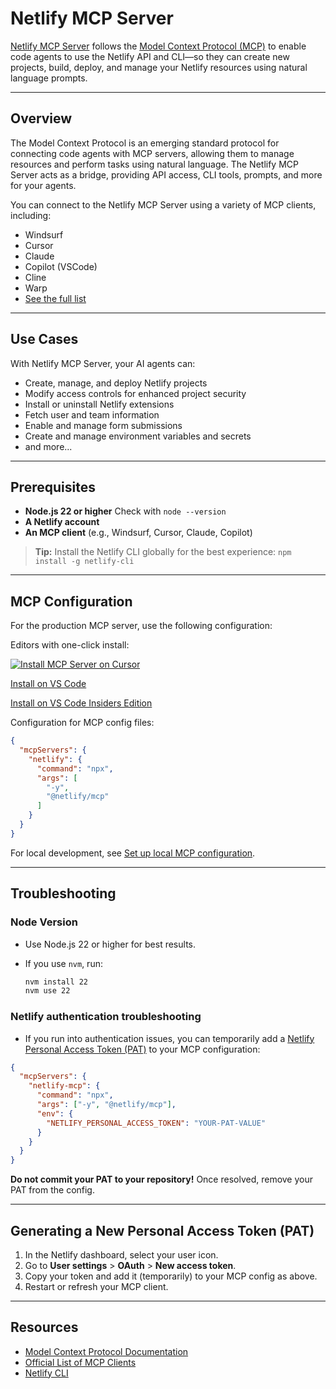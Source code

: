 # Netlify MCP Server

[Netlify MCP Server](https://docs.netlify.com/welcome/build-with-ai/netlify-mcp-server/) follows the [Model Context Protocol (MCP)](https://modelcontextprotocol.org) to enable code agents to use the Netlify API and CLI—so they can create new projects, build, deploy, and manage your Netlify resources using natural language prompts.

---

## Overview

The Model Context Protocol is an emerging standard protocol for connecting code agents with MCP servers, allowing them to manage resources and perform tasks using natural language. The Netlify MCP Server acts as a bridge, providing API access, CLI tools, prompts, and more for your agents.

You can connect to the Netlify MCP Server using a variety of MCP clients, including:

* Windsurf
* Cursor
* Claude
* Copilot (VSCode)
* Cline
* Warp
* [See the full list](https://modelcontextprotocol.org/clients)

---

## Use Cases

With Netlify MCP Server, your AI agents can:

* Create, manage, and deploy Netlify projects
* Modify access controls for enhanced project security
* Install or uninstall Netlify extensions
* Fetch user and team information
* Enable and manage form submissions
* Create and manage environment variables and secrets
* and more...
---

## Prerequisites

* **Node.js 22 or higher**
  Check with `node --version`
* **A Netlify account**
* **An MCP client** (e.g., Windsurf, Cursor, Claude, Copilot)

> **Tip:** Install the Netlify CLI globally for the best experience:
> `npm install -g netlify-cli`

---

## MCP Configuration

For the production MCP server, use the following configuration:

Editors with one-click install:

[![Install MCP Server on Cursor](https://cursor.com/deeplink/mcp-install-dark.svg)](https://cursor.com/install-mcp?name=netlify&config=eyJjb21tYW5kIjoibnB4IC15IEBuZXRsaWZ5L21jcCJ9)

[Install on VS Code](https://insiders.vscode.dev/redirect/mcp/install?name=netlify&config=%7B%22command%22%3A%22npx%22%2C%22args%22%3A%5B%22-y%22%2C%22%40netlify%2Fmcp%22%5D%7D)

[Install on VS Code Insiders Edition](https://insiders.vscode.dev/redirect/mcp/install?name=netlify&config=%7B%22command%22%3A%22npx%22%2C%22args%22%3A%5B%22-y%22%2C%22%40netlify%2Fmcp%22%5D%7D&quality=insiders)

Configuration for MCP config files:

```json
{
  "mcpServers": {
    "netlify": {
      "command": "npx",
      "args": [
        "-y",
        "@netlify/mcp"
      ]
    }
  }
}
```

For local development, see [Set up local MCP configuration](CONTRIBUTING.md).

---


## Troubleshooting

### Node Version

* Use Node.js 22 or higher for best results.
* If you use `nvm`, run:

  ```bash
  nvm install 22
  nvm use 22
  ```

### Netlify authentication troubleshooting

* If you run into authentication issues, you can temporarily add a [Netlify Personal Access Token (PAT)](https://app.netlify.com/user/applications#personal-access-tokens) to your MCP configuration:

```json
{
  "mcpServers": {
    "netlify-mcp": {
      "command": "npx",
      "args": ["-y", "@netlify/mcp"],
      "env": {
        "NETLIFY_PERSONAL_ACCESS_TOKEN": "YOUR-PAT-VALUE"
      }
    }
  }
}
```

**Do not commit your PAT to your repository!**
Once resolved, remove your PAT from the config.

---

## Generating a New Personal Access Token (PAT)

1. In the Netlify dashboard, select your user icon.
2. Go to **User settings** > **OAuth** > **New access token**.
3. Copy your token and add it (temporarily) to your MCP config as above.
4. Restart or refresh your MCP client.

---

## Resources

* [Model Context Protocol Documentation](https://modelcontextprotocol.org/docs)
* [Official List of MCP Clients](https://modelcontextprotocol.org/clients)
* [Netlify CLI](https://docs.netlify.com/cli/get-started/)
